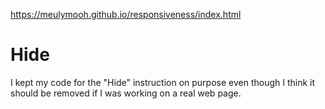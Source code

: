 https://meulymooh.github.io/responsiveness/index.html

# Hide
I kept my code for the "Hide" instruction on purpose even though I think it should be removed if I was working on a real web page.
